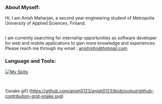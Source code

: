 ### About Myself:

Hi, I am Anish Maharjan, a second year engineering student of Metropolia University of Applied Sciences, Finland.

<br>
I am currently searching for internship opportunities as software developer for web and mobile applications to gain more knowledge and experiences.
Please reach me through my email : <a href = "mailto: anishmhn@hotmail.com">anishmhn@hotmail.com</a>

### Language and Tools:
[![My Skills](https://skills.thijs.gg/icons?i=js,html,css,java,kotlin,nodejs,react,git,c,mysql,figma)](https://skills.thijs.gg)

<br>

![snake gif] (https://github.com/anish0123/anish0123/blob/output/github-contribution-grid-snake.svg)
